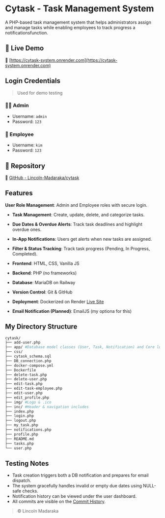 # Cytask - Task Management System

A PHP-based task management system that helps administrators assign and manage tasks while enabling employees to track progress a notificationsfunction.

## 🚀 Live Demo
🔗 [https://cytask-system.onrender.com](https://cytask-system.onrender.com)

## Login Credentials

> Used for demo testing
### 🧑‍💼 Admin
- Username: `admin`  
- Password: `123`

### 👷 Employee
- Username: `kim`  
- Password: `123`

## 📁 Repository
🔗 [GitHub - Lincoln-Madaraka/cytask](https://github.com/Lincoln-Madaraka/cytask)

## Features
**User Role Management**: Admin and Employee roles with secure login.
-  **Task Management**: Create, update, delete, and categorize tasks.
-  **Due Dates & Overdue Alerts**: Track task deadlines and highlight overdue ones.
-  **In-App Notifications**: Users get alerts when new tasks are assigned.
-  **Filter & Status Tracking**: Track task progress (Pending, In Progress, Completed).
  
- **Frontend**: HTML, CSS, Vanilla JS
- **Backend**: PHP (no frameworks)
- **Database**: MariaDB on Railway
- **Version Control**: Git & GitHub
- **Deployment**: Dockerized on Render [Live Site](https://cytask-system.onrender.com)
- **Email Notification (Planned)**: EmailJS (my optiona for this)

## My Directory Structure
```bash
cytask/
├── add-user.php
├── app/ #Database model classes (User, Task, Notification) and Core logic (login, add-task, notifications etc.)
├── css/
├── cytask_schema.sql
├── DB_connection.php
├── docker-compose.yml
├── Dockerfile
├── delete-task.php
├── delete-user.php
├── edit-task.php
├── edit-task-employee.php
├── edit-user.php
├── edit_profile.php
├── img/ #Logo & .ico
├── inc/ #Header & navigation includes
├── index.php
├── login.php
├── logout.php
├── my_task.php
├── notifications.php
├── profile.php
├── README.md
├── tasks.php
└── user.php
```

## Testing Notes
- Task creation triggers both a DB notification and prepares for email dispatch.
- The system gracefully handles invalid or empty due dates using NULL-safe checks.
- Notification history can be viewed under the user dashboard.
- All commits are visible on the [Commit History](https://github.com/Lincoln-Madaraka/cytask/commits/main/).

> © Lincoln Madaraka
